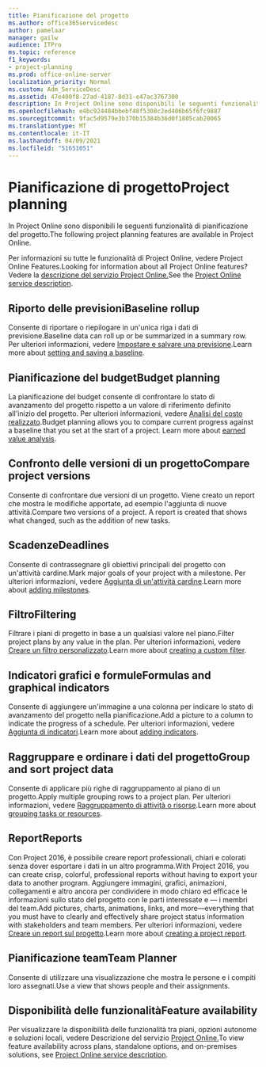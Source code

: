```yaml
---
title: Pianificazione del progetto
ms.author: office365servicedesc
author: pamelaar
manager: gailw
audience: ITPro
ms.topic: reference
f1_keywords:
- project-planning
ms.prod: office-online-server
localization_priority: Normal
ms.custom: Adm_ServiceDesc
ms.assetid: 47e400f8-27ad-4187-8d31-e47ac3767300
description: In Project Online sono disponibili le seguenti funzionalità di pianificazione del progetto.
ms.openlocfilehash: e4bc924484bbebf48f5308c2ed406b65f6fc9887
ms.sourcegitcommit: 9fac5d9579e3b370b15384b36d0f1805cab20065
ms.translationtype: MT
ms.contentlocale: it-IT
ms.lasthandoff: 04/09/2021
ms.locfileid: "51651051"
---
```

# <a name="project-planning"></a><span data-ttu-id="0c2a1-103">Pianificazione di progetto</span><span class="sxs-lookup"><span data-stu-id="0c2a1-103">Project planning</span></span>

<span data-ttu-id="0c2a1-104">In Project Online sono disponibili le seguenti funzionalità di pianificazione del progetto.</span><span class="sxs-lookup"><span data-stu-id="0c2a1-104">The following project planning features are available in Project Online.</span></span>
  
<span data-ttu-id="0c2a1-105">Per informazioni su tutte le funzionalità di Project Online, vedere Project Online Features.</span><span class="sxs-lookup"><span data-stu-id="0c2a1-105">Looking for information about all Project Online features?</span></span> <span data-ttu-id="0c2a1-106">Vedere la [descrizione del servizio Project Online.](project-online-service-description.md)</span><span class="sxs-lookup"><span data-stu-id="0c2a1-106">See the [Project Online service description](project-online-service-description.md).</span></span>
  
## <a name="baseline-rollup"></a><span data-ttu-id="0c2a1-107">Riporto delle previsioni</span><span class="sxs-lookup"><span data-stu-id="0c2a1-107">Baseline rollup</span></span>

<span data-ttu-id="0c2a1-108">Consente di riportare o riepilogare in un'unica riga i dati di previsione.</span><span class="sxs-lookup"><span data-stu-id="0c2a1-108">Baseline data can roll up or be summarized in a summary row.</span></span> <span data-ttu-id="0c2a1-109">Per ulteriori informazioni, vedere [Impostare e salvare una previsione](https://go.microsoft.com/fwlink/p/?LinkId=271346).</span><span class="sxs-lookup"><span data-stu-id="0c2a1-109">Learn more about [setting and saving a baseline](https://go.microsoft.com/fwlink/p/?LinkId=271346).</span></span>
  
## <a name="budget-planning"></a><span data-ttu-id="0c2a1-110">Pianificazione del budget</span><span class="sxs-lookup"><span data-stu-id="0c2a1-110">Budget planning</span></span>

<span data-ttu-id="0c2a1-p103">La pianificazione del budget consente di confrontare lo stato di avanzamento del progetto rispetto a un valore di riferimento definito all'inizio del progetto. Per ulteriori informazioni, vedere [Analisi del costo realizzato](https://go.microsoft.com/fwlink/p/?LinkId=271336).</span><span class="sxs-lookup"><span data-stu-id="0c2a1-p103">Budget planning allows you to compare current progress against a baseline that you set at the start of a project. Learn more about [earned value analysis](https://go.microsoft.com/fwlink/p/?LinkId=271336).</span></span>
  
## <a name="compare-project-versions"></a><span data-ttu-id="0c2a1-113">Confronto delle versioni di un progetto</span><span class="sxs-lookup"><span data-stu-id="0c2a1-113">Compare project versions</span></span>

<span data-ttu-id="0c2a1-p104">Consente di confrontare due versioni di un progetto. Viene creato un report che mostra le modifiche apportate, ad esempio l'aggiunta di nuove attività.</span><span class="sxs-lookup"><span data-stu-id="0c2a1-p104">Compare two versions of a project. A report is created that shows what changed, such as the addition of new tasks.</span></span>
  
## <a name="deadlines"></a><span data-ttu-id="0c2a1-116">Scadenze</span><span class="sxs-lookup"><span data-stu-id="0c2a1-116">Deadlines</span></span>

<span data-ttu-id="0c2a1-117">Consente di contrassegnare gli obiettivi principali del progetto con un'attività cardine.</span><span class="sxs-lookup"><span data-stu-id="0c2a1-117">Mark major goals of your project with a milestone.</span></span> <span data-ttu-id="0c2a1-118">Per ulteriori informazioni, vedere [Aggiunta di un'attività cardine](https://go.microsoft.com/fwlink/p/?LinkId=271339).</span><span class="sxs-lookup"><span data-stu-id="0c2a1-118">Learn more about [adding milestones](https://go.microsoft.com/fwlink/p/?LinkId=271339).</span></span>
  
## <a name="filtering"></a><span data-ttu-id="0c2a1-119">Filtro</span><span class="sxs-lookup"><span data-stu-id="0c2a1-119">Filtering</span></span>

<span data-ttu-id="0c2a1-120">Filtrare i piani di progetto in base a un qualsiasi valore nel piano.</span><span class="sxs-lookup"><span data-stu-id="0c2a1-120">Filter project plans by any value in the plan.</span></span> <span data-ttu-id="0c2a1-121">Per ulteriori informazioni, vedere [Creare un filtro personalizzato](https://go.microsoft.com/fwlink/p/?LinkId=271341).</span><span class="sxs-lookup"><span data-stu-id="0c2a1-121">Learn more about [creating a custom filter](https://go.microsoft.com/fwlink/p/?LinkId=271341).</span></span>
  
## <a name="formulas-and-graphical-indicators"></a><span data-ttu-id="0c2a1-122">Indicatori grafici e formule</span><span class="sxs-lookup"><span data-stu-id="0c2a1-122">Formulas and graphical indicators</span></span>

<span data-ttu-id="0c2a1-123">Consente di aggiungere un'immagine a una colonna per indicare lo stato di avanzamento del progetto nella pianificazione.</span><span class="sxs-lookup"><span data-stu-id="0c2a1-123">Add a picture to a column to indicate the progress of a schedule.</span></span> <span data-ttu-id="0c2a1-124">Per ulteriori informazioni, vedere [Aggiunta di indicatori](https://go.microsoft.com/fwlink/p/?LinkId=271340).</span><span class="sxs-lookup"><span data-stu-id="0c2a1-124">Learn more about [adding indicators](https://go.microsoft.com/fwlink/p/?LinkId=271340).</span></span>
  
## <a name="group-and-sort-project-data"></a><span data-ttu-id="0c2a1-125">Raggruppare e ordinare i dati del progetto</span><span class="sxs-lookup"><span data-stu-id="0c2a1-125">Group and sort project data</span></span>

<span data-ttu-id="0c2a1-126">Consente di applicare più righe di raggruppamento al piano di un progetto.</span><span class="sxs-lookup"><span data-stu-id="0c2a1-126">Apply multiple grouping rows to a project plan.</span></span> <span data-ttu-id="0c2a1-127">Per ulteriori informazioni, vedere [Raggruppamento di attività o risorse](https://go.microsoft.com/fwlink/p/?LinkId=271326).</span><span class="sxs-lookup"><span data-stu-id="0c2a1-127">Learn more about [grouping tasks or resources](https://go.microsoft.com/fwlink/p/?LinkId=271326).</span></span>
  
## <a name="reports"></a><span data-ttu-id="0c2a1-128">Report</span><span class="sxs-lookup"><span data-stu-id="0c2a1-128">Reports</span></span>

<span data-ttu-id="0c2a1-129">Con Project 2016, è possibile creare report professionali, chiari e colorati senza dover esportare i dati in un altro programma.</span><span class="sxs-lookup"><span data-stu-id="0c2a1-129">With Project 2016, you can create crisp, colorful, professional reports without having to export your data to another program.</span></span> <span data-ttu-id="0c2a1-130">Aggiungere immagini, grafici, animazioni, collegamenti e altro ancora per condividere in modo chiaro ed efficace le informazioni sullo stato del progetto con le parti interessate e &mdash; i membri del team.</span><span class="sxs-lookup"><span data-stu-id="0c2a1-130">Add pictures, charts, animations, links, and more&mdash;everything that you must have to clearly and effectively share project status information with stakeholders and team members.</span></span> <span data-ttu-id="0c2a1-131">Per ulteriori informazioni, vedere [Creare un report sul progetto](https://go.microsoft.com/fwlink/p/?LinkId=271349).</span><span class="sxs-lookup"><span data-stu-id="0c2a1-131">Learn more about [creating a project report](https://go.microsoft.com/fwlink/p/?LinkId=271349).</span></span>
  
## <a name="team-planner"></a><span data-ttu-id="0c2a1-132">Pianificazione team</span><span class="sxs-lookup"><span data-stu-id="0c2a1-132">Team Planner</span></span>

<span data-ttu-id="0c2a1-133">Consente di utilizzare una visualizzazione che mostra le persone e i compiti loro assegnati.</span><span class="sxs-lookup"><span data-stu-id="0c2a1-133">Use a view that shows people and their assignments.</span></span> 
  
## <a name="feature-availability"></a><span data-ttu-id="0c2a1-134">Disponibilità delle funzionalità</span><span class="sxs-lookup"><span data-stu-id="0c2a1-134">Feature availability</span></span>

<span data-ttu-id="0c2a1-135">Per visualizzare la disponibilità delle funzionalità tra piani, opzioni autonome e soluzioni locali, vedere Descrizione del servizio [Project Online.](project-online-service-description.md)</span><span class="sxs-lookup"><span data-stu-id="0c2a1-135">To view feature availability across plans, standalone options, and on-premises solutions, see [Project Online service description](project-online-service-description.md).</span></span>
  